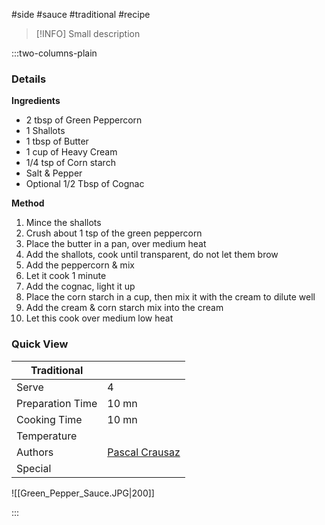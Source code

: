 #side #sauce #traditional #recipe

> [!INFO]
> Small description

:::two-columns-plain

### Details
**Ingredients**

- 2 tbsp of Green Peppercorn
- 1 Shallots
- 1 tbsp of Butter
- 1 cup of Heavy Cream
- 1/4 tsp of Corn starch
- Salt & Pepper
- Optional 1/2 Tbsp of Cognac


**Method**

1. Mince the shallots
2. Crush about 1 tsp of the green peppercorn
3. Place the butter in a pan, over medium heat
4. Add the shallots, cook until transparent, do not let them brow
5. Add the peppercorn & mix
6. Let it cook 1 minute
7. Add the cognac, light it up
8. Place the corn starch in a cup, then mix it with the cream to dilute well
9. Add the cream & corn starch mix into the cream
10. Let this cook over medium low heat




### Quick View
| Traditional      |                                                |
| ---------------- | ---------------------------------------------- |
| Serve            | 4                                              |
| Preparation Time | 10 mn                                          |
| Cooking Time     | 10 mn                                          |
| Temperature      |                                                |
| Authors          | [Pascal Crausaz](mailto:pascal@askpascal.com)  |
| Special          |                                                |

![[Green_Pepper_Sauce.JPG|200]]

:::

